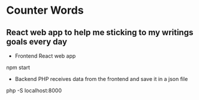 # Counter Words 

## React web app to help me sticking to my writings goals every day

- Frontend
React web app

npm start

- Backend
PHP receives data from the frontend and save it in a json file

php -S localhost:8000

